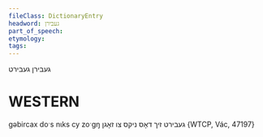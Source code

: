 ```yaml
---
fileClass: DictionaryEntry
headword: געבירן
part_of_speech: 
etymology: 
tags: 
---
```

געבירן
געבירט

WESTERN
========

gəbircax doˑs nɩks cy zoˑgŋ געבירט זיך דאָס ניקס צו זאָגן {WTCP, Vác, 47197}
